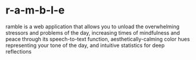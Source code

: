 # r-a-m-b-l-e
ramble is a web application that allows you to unload the overwhelming stressors and problems of the day, increasing times of mindfulness and peace through its speech-to-text function, aesthetically-calming color hues representing your tone of the day, and intuitive statistics for deep reflections
